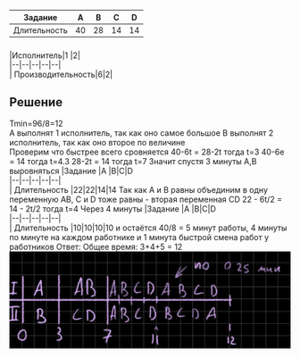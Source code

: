 |Задание |A |B|C|D  
|--|--|--|--|--|  
| Длительность |40|28|14|14 
 #####
|Исполнитель|1 |2|  
|--|--|--|--|--|  
| Производительность|6|2|  
  
## Решение  
$\text{Tmin=96/8=12}$  
$\text{A выполнят 1 исполнитель, так как оно самое большое}$
$\text{B выполнят 2 исполнитель, так как оно второе по величине}$  
$\text{Проверим что быстрее всего сровняется}$
$\text{40-6t = 28-2t тогда t=3}$ 
$\text{40-6е = 14 тогда t=4.3}$
$\text{28-2t = 14 тогда t=7}$
$\text{Значит спустя 3 минуты A,B выровняться}$
|Задание |A |B|C|D  
|--|--|--|--|--|  
| Длительность |22|22|14|14 
$\text{Так как A и B равны объединим в одну переменную AB, C и D тоже равны - вторая переменная CD}$
$\text{22 - 6t/2 = 14 - 2t/2 тогда  t=4}$ 
$\text{Через 4 минуты}$ 
|Задание |A |B|C|D  
|--|--|--|--|--|  
| Длительность |10|10|10|10
$\text{и остаётся 40/8 = 5 минут работы, 4 минуты по минуте на каждом работнике и 1 минута быстрой смена работ у работников}$
$\text{Ответ: Общее время: 3+4+5 = 12}$
![](images/green_team_solution.jfif)